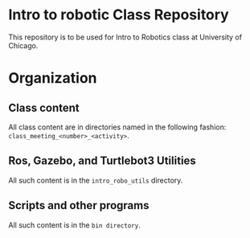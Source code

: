 # Intro to robotic Class Repository

This repository is to be used for Intro to Robotics class at University of Chicago.

# Organization

## Class content

All class content are in directories named in the following fashion: `class_meeting_<number>_<activity>`.

## Ros, Gazebo, and Turtlebot3 Utilities

All such content is in the `intro_robo_utils` directory.

## Scripts and other programs

All such content is in the `bin directory`.
